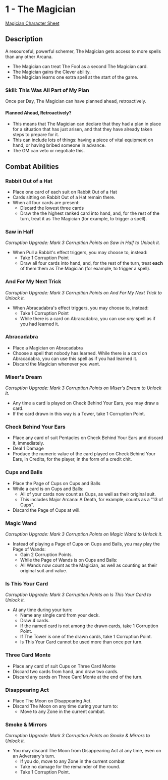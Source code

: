 # 1 - The Magician

[Magician Character Sheet](/generated/printables/magician.html)

## Description

A resourceful, powerful schemer, The Magician gets access to more spells than any other Arcana.

* The Magician can treat The Fool as a second The Magician card.
* The Magician gains the Clever ability.
* The Magician learns one extra spell at the start of the game.

### Skill: This Was All Part of My Plan
Once per Day, The Magician can have planned ahead, retroactively.

#### Planned Ahead, Retroactively?
* This means that The Magician can declare that they had a plan in place for a situation that has just arisen, and that they have already taken steps to prepare for it.
* This can include lots of things: having a piece of vital equipment on hand, or having bribed someone in advance.
* The GM can veto or negotiate this.

## Combat Abilities

### Rabbit Out of a Hat
* Place one card of each suit on Rabbit Out of a Hat
* Cards sitting on Rabbit Out of a Hat remain there.
* When all four cards are present:
   * Discard the lowest three cards
   * Draw the the highest ranked card into hand, and, for the rest of the turn, treat it as The Magician (for example, to trigger a spell).

### Saw in Half
_Corruption Upgrade: Mark 3 Corruption Points on Saw in Half to Unlock it._

* When Pull a Rabbit's effect triggers, you may choose to, instead:
   * Take 1 Corruption Point
   * Draw all four cards into hand, and, for the rest of the turn, treat **each** of them them as The Magician (for example, to trigger a spell).

### And For My Next Trick
_Corruption Upgrade: Mark 3 Corruption Points on And For My Next Trick to Unlock it._

* When Abracadabra's effect triggers, you may choose to, instead:
   * Take 1 Corruption Point
   * While there is a card on Abracadabra, you can use _any_ spell as if you had learned it.

### Abracadabra
* Place a Magician on Abracadabra
* Choose a spell that nobody has learned. While there is a card on Abracadabra, you can use this spell as if you had learned it.
* Discard the Magician whenever you want.

### Miser's Dream
_Corruption Upgrade: Mark 3 Corruption Points on Miser's Dream to Unlock it._

* Any time a card is played on Check Behind Your Ears, you may draw a card.
* If the card drawn in this way is a Tower, take 1 Corruption Point.

### Check Behind Your Ears
* Place any card of suit Pentacles on Check Behind Your Ears and discard it, immediately.
* Deal 1 Damage
* Produce the numeric value of the card played on Check Behind Your Ears, in Credits, for the player, in the form of a credit chit.

### Cups and Balls
* Place the Page of Cups on Cups and Balls
* While a card is on Cups and Balls:
   * All of your cards now count as Cups, as well as their original suit.
   * This includes Major Arcana: A Death, for example, counts as a "13 of Cups".
* Discard the Page of Cups at will.

### Magic Wand
_Corruption Upgrade: Mark 3 Corruption Points on Magic Wand to Unlock it._

* Instead of playing a Page of Cups on Cups and Balls, you may play the Page of Wands:
   * Gain 2 Corruption Points.
   * While the Page of Wands is on Cups and Balls:
   * All Wands now count as the Magician, as well as counting as their original suit and value.

### Is This Your Card
_Corruption Upgrade: Mark 3 Corruption Points on Is This Your Card to Unlock it._

* At any time during your turn:
   * Name any single card from your deck.
   * Draw 4 cards.
   * If the named card is not among the drawn cards, take 1 Corruption Point.
   * If The Tower is one of the drawn cards, take 1 Corruption Point.
   * Is This Your Card cannot be used more than once per turn.

### Three Card Monte
* Place any card of suit Cups on Three Card Monte
* Discard two cards from hand, and draw two cards.
* Discard any cards on Three Card Monte at the end of the turn.

### Disappearing Act
* Place The Moon on Disappearing Act.
* Discard The Moon on any time during your turn to:
    * Move to any Zone in the current combat.

### Smoke & Mirrors
_Corruption Upgrade: Mark 3 Corruption Points on Smoke & Mirrors to Unlock it._

* You may discard The Moon from Disappearing Act at any time, even on an Adversary's turn.
   * If you do, move to any Zone in the current combat
   * Take no damage for the remainder of the round.
   * Take 1 Corruption Point.

